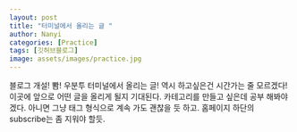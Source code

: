 ```yaml
---
layout: post
title: "터미널에서 올리는 글 "
author: Nanyi
categories: [Practice]
tags: [깃허브블로그]
image: assets/images/practice.jpg
---
```



블로그 개설! 뽬! 우분투 터미널에서 올리는 글! 역시 하고싶은건 시간가는 줄 모르겠다!
이곳에 앞으로 어떤 글을 올리게 될지 기대된다.
카테고리를 만들고 싶은데 공부 해봐야겠다. 아니면 그냥 태그 형식으로 계속 가도 괜찮을 듯 하고.
홈페이지 하단의 subscribe는 좀 지워야 할듯.

